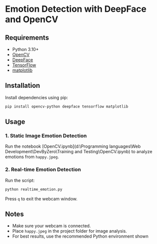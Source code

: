 # Emotion Detection with DeepFace and OpenCV

## Requirements

- Python 3.10+
- [OpenCV](https://pypi.org/project/opencv-python/)
- [DeepFace](https://pypi.org/project/deepface/)
- [TensorFlow](https://pypi.org/project/tensorflow/)
- [matplotlib](https://pypi.org/project/matplotlib/)

## Installation

Install dependencies using pip:

```sh
pip install opencv-python deepface tensorflow matplotlib
```

## Usage

### 1. Static Image Emotion Detection

Run the notebook [OpenCV.ipynb](d:\Programming languages\Web Development\DevByZero\Training and Testing\OpenCV.ipynb) to analyze emotions from `happy.jpeg`.

### 2. Real-time Emotion Detection

Run the script:

```sh
python realtime_emotion.py
```

Press `q` to exit the webcam window.

## Notes

- Make sure your webcam is connected.
- Place `happy.jpeg` in the project folder for image analysis.
- For best results, use the recommended Python environment shown